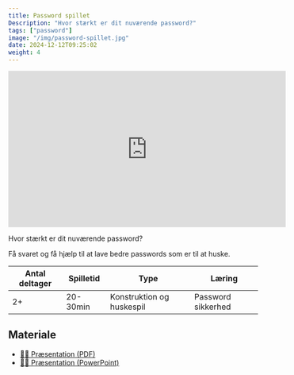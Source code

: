 ```yaml
---
title: Password spillet
Description: "Hvor stærkt er dit nuværende password?"
tags: ["password"]
image: "/img/password-spillet.jpg"
date: 2024-12-12T09:25:02
weight: 4
---
```


<iframe width="560" height="315" src="https://www.youtube.com/embed/tKM4iqwZtAI?si=pdihiVTcFVeNm1Fo" title="YouTube video player" frameborder="0" allow="accelerometer; autoplay; clipboard-write; encrypted-media; gyroscope; picture-in-picture; web-share" referrerpolicy="strict-origin-when-cross-origin" allowfullscreen></iframe>

Hvor stærkt er dit nuværende password?

Få svaret og få hjælp til at lave bedre passwords som er til at huske.

| Antal deltager | Spilletid | Type                      | Læring             |
| -------------- | --------- | ------------------------- | ------------------ |
| 2+             | 20-30min  | Konstruktion og huskespil | Password sikkerhed |

## Materiale

- [🧑‍🏫 Præsentation (PDF)](/files/password/Password-spil.pdf)
- [🧑‍🏫 Præsentation (PowerPoint)](/files/password/Password.pptx)
